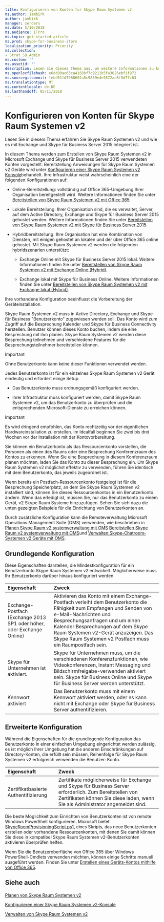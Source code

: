 ```yaml
---
title: Konfigurieren von Konten für Skype Raum Systemen v2
ms.author: jambirk
author: jambirk
manager: serdars
ms.date: 5/10/2018
ms.audience: ITPro
ms.topic: get-started-article
ms.prod: skype-for-business-itpro
localization_priority: Priority
ms.collection:
- Strat_SB_Admin
ms.custom: ''
ms.assetid: ''
description: Lesen Sie dieses Thema aus, um weitere Informationen zu konfigurieren in Exchange-Konten für Skype Raum Systemen v2 und Skype für Business Server 2015.
ms.openlocfilehash: e6dd99ac63ca4168bf7c9211b5fa3026ebf1f972
ms.sourcegitcommit: febd51fd7988602a8c9839e4e9872ae8f5d77c63
ms.translationtype: MT
ms.contentlocale: de-DE
ms.lasthandoff: 05/11/2018
---
```

# <a name="configure-accounts-for-skype-room-systems-v2"></a>Konfigurieren von Konten für Skype Raum Systemen v2
 
Lesen Sie in diesem Thema erfahren Sie Skype Raum Systemen v2 und wie es mit Exchange und Skype für Business Server 2015 integriert ist.
  
In diesem Thema werden zum Erstellen von Skype Raum Systemen v2 in Microsoft Exchange und Skype für Business Server 2015 verwendeten Konten vorgestellt. Bereitstellung Anweisungen für Skype Raum Systemen v2 Geräte wird unter [Konfigurieren einer Skype Raum Systemen v2 Konsole](console.md)behandelt. Ihre Infrastruktur weist wahrscheinlich eine der folgenden Konfigurationen auf:
  
- Online-Bereitstellung: vollständig auf Office 365-Umgebung Ihrer Organisation bereitgestellt wird. Weitere Informationen finden Sie unter [Bereitstellen von Skype Raum Systemen v2 mit Office 365](with-office-365.md).
    
- Lokale Bereitstellung: Ihrer Organisation sind, die es verwaltet, Server, auf dem Active Directory, Exchange und Skype für Business Server 2015 gehostet werden. Weitere Informationen finden Sie unter [Bereitstellen von Skype Raum Systemen v2 mit Skype für Business Server 2015](with-skype-for-business-server-2015.md)
    
- Hybridbereitstellung: Ihre Organisation hat eine Kombination von Diensten, mit einigen gehostet an lokalen und der über Office 365 online gehostet. Mit Skype Raum Systemen v2 werden die folgenden hybridszenarien unterstützt: 
    
  - Exchange Online mit Skype für Business Server 2015 lokal. Weitere Informationen finden Sie unter [Bereitstellen von Skype Raum Systemen v2 mit Exchange Online (Hybrid)](with-exchange-online.md).
    
  - Exchange lokal mit Skype für Business Online. Weitere Informationen finden Sie unter [Bereitstellen von Skype Raum Systemen v2 mit Exchange lokal (Hybrid)](with-exchange-on-premises.md).
    
Ihre vorhandene Konfiguration beeinflusst die Vorbereitung der Geräteinstallation.
  
Skype Raum Systemen v2 muss in Active Directory, Exchange und Skype für Business "Benutzerkonto" zugewiesen werden soll. Das Konto wird zum Zugriff auf die Besprechung Kalender und Skype für Business Connectivity herstellen. Benutzer können dieses Konto buchen, indem sie eine Besprechung mit ihm planen. Skype Raum Systemen v2 werden diese Besprechung teilnehmen und verschiedene Features für die Besprechungsteilnehmer bereitstellen können.
  
> [!IMPORTANT]
> Ohne Benutzerkonto kann keine dieser Funktionen verwendet werden. 
  
Jedes Benutzerkonto ist für ein einzelnes Skype Raum Systemen v2 Gerät eindeutig und erfordert einige Setup:
  
- Das Benutzerkonto muss ordnungsgemäß konfiguriert werden.
    
- Ihrer Infrastruktur muss konfiguriert werden, damit Skype Raum Systemen v2, um das Benutzerkonto zu überprüfen und die entsprechenden Microsoft-Dienste zu erreichen können.
    
> [!IMPORTANT]
> Es wird dringend empfohlen, das Konto rechtzeitig vor der eigentlichen Hardwareinstallation zu erstellen. Im Idealfall beginnen Sie zwei bis drei Wochen vor der Installation mit der Kontovorbereitung. 
  
Sie können ein Benutzerkonto als das Ressourcenkonto vorstellen, die Personen als einen des Raums oder eine Besprechung Konferenzraum des Kontos zu erkennen. Wenn Sie eine Besprechung in diesem Konferenzraum planen möchten, laden Sie das Konto zu dieser Besprechung ein. Um Skype Raum Systemen v2 möglichst effektiv zu verwenden, führen Sie identisch mit dem Benutzerkonto, das jeweils zugeordnet ist.
  
Wenn bereits ein Postfach-Ressourcenkonto festgelegt ist für die Besprechung Speicherplatz, an dem Sie Skype Raum Systemen v2 installiert sind, können Sie dieses Ressourcenkontos in ein Benutzerkonto ändern. Wenn das erledigt ist, müssen Sie, nur das Benutzerkonto zu einem Gerät, v2 Skype Raum Systeme hinzuzufügen. Sehen Sie sich dazu die unten gezeigten Beispiele für die Einrichtung von Benutzerkonten an.
  
Durch zusätzliche Konfiguration kann die Remoteverwaltung Microsoft Operations Management Suite (OMS) verwenden, wie beschrieben in [Planen Skype Raum v2 systemverwaltung mit OMS](../../plan-your-deployment/clients-and-devices/oms-management.md) [Bereitstellen Skype Raum v2 systemverwaltung mit OMS](with-oms.md)und [Verwalten Skype-Chatroom-Systemen v2 Geräte mit OMS](../../manage/skype-room-systems-v2/oms.md). 
  
## <a name="basic-configuration"></a>Grundlegende Konfiguration

Diese Eigenschaften darstellen, die Mindestkonfiguration für ein Benutzerkonto Skype Raum Systemen v2 entwickelt. Möglicherweise muss Ihr Benutzerkonto darüber hinaus konfiguriert werden.
  
|**Eigenschaft**|**Zweck**|
|:-----|:-----|
|Exchange-Postfach (Exchange 2013 SP1 oder höher, oder Exchange Online)  <br/> |Aktivieren das Konto mit einem Exchange-Postfach verleiht dem Benutzerkonto die Fähigkeit zum Empfangen und Senden von e-Mail-Nachrichten und Besprechungsanfragen und um einen Kalender Besprechungen auf dem Skype Raum Systemen v2-Gerät anzuzeigen. Das Skype Raum Systemen v2 Postfach muss ein Raumpostfach sein.  <br/> |
|Skype für Unternehmen ist aktiviert.  <br/> |Skype für Unternehmen muss, um die verschiedenen Konferenzfunktionen, wie Videokonferenzen, Instant Messaging und Bildschirmfreigabe-verwenden aktiviert sein. Skype für Business Online und Skype für Business Server werden unterstützt.  <br/> |
|Kennwort aktiviert  <br/> |Das Benutzerkonto muss mit einem Kennwort aktiviert werden, oder es kann nicht mit Exchange oder Skype für Business Server authentifizieren.  <br/> |
   
## <a name="advanced-configuration"></a>Erweiterte Konfiguration

Während die Eigenschaften für die grundlegende Konfiguration das Benutzerkonto in einer einfachen Umgebung eingerichtet werden zulässig, es ist möglich Ihrer Umgebung hat die anderen Einschränkungen auf Directory-Konten, die erfüllt sein müssen, Reihenfolge für Skype Raum Systemen v2 erfolgreich verwenden die Benutzer: Konto.
  
|**Eigenschaft**|**Zweck**|
|:-----|:-----|
|Zertifikatbasierte Authentifizierung  <br/> |Zertifikate möglicherweise für Exchange und Skype für Business Server erforderlich. Zum Bereitstellen von Zertifikaten können Sie diese laden, wenn Sie als Administrator angemeldet sind.  <br/> |
   
Die beste Möglichkeit zum Einrichten von Benutzerkonten ist von remote Windows PowerShell konfigurieren. Microsoft bietet [SkypeRoomProvisioningScript.ps1](room-systems-v2-scripts.md), eines Skripts, das neue Benutzerkonten erstellen oder vorhandene Ressourcenkonten, mit denen Sie damit können Sie diese in kompatibel Skype Raum Systemen v2-Benutzerkonten aktivieren überprüfen helfen.
  
Wenn Sie die Benutzeroberfläche von Office 365 über Windows PowerShell-Cmdlets verwenden möchten, können einige Schritte manuell ausgeführt werden. Finden Sie unter [Erstellen eines Geräts-Kontos mithilfe von Office 365](https://technet.microsoft.com/itpro/surface-hub/create-a-device-account-using-office-365).
  
## <a name="see-also"></a>Siehe auch

#### 

[Planen von Skype Raum Systemen v2](../../plan-your-deployment/clients-and-devices/skype-room-systems-v2-0.md)
  
[Konfigurieren einer Skype Raum Systemen v2-Konsole](console.md)
  
[Verwalten von Skype Raum Systemen v2](../../manage/skype-room-systems-v2/skype-room-systems-v2.md)

